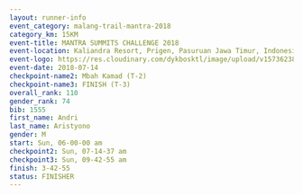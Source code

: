```yaml
---
layout: runner-info 
event_category: malang-trail-mantra-2018 
category_km: 15KM 
event-title: MANTRA SUMMITS CHALLENGE 2018 
event-location: Kaliandra Resort, Prigen, Pasuruan Jawa Timur, Indonesia 
event-logo: https://res.cloudinary.com/dykbosktl/image/upload/v1573623800/Logo/mantra-hiam_fujkqd.png 
event-date: 2018-07-14 
checkpoint-name2: Mbah Kamad (T-2) 
checkpoint-name3: FINISH (T-3) 
overall_rank: 110
gender_rank: 74
bib: 1555
first_name: Andri
last_name: Aristyono
gender: M
start: Sun, 06-00-00 am
checkpoint2: Sun, 07-14-37 am
checkpoint3: Sun, 09-42-55 am
finish: 3-42-55
status: FINISHER
---
```

